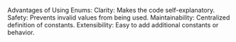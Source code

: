 Advantages of Using Enums:
Clarity: Makes the code self-explanatory.
Safety: Prevents invalid values from being used.
Maintainability: Centralized definition of constants.
Extensibility: Easy to add additional constants or behavior.
